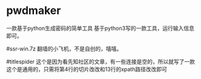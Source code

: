# pwdmaker
一款基于python生成密码的简单工具
基于python3写的一款工具，运行输入信息即可。

#ssr-win.7z
翻墙的小飞机，不是自创的，嘻嘻。

#titlespider
这个是因为看先知社区的文章，有一些连接是空的，所以就写了一款
这个是通用的，只需将第4行的切片改改和13行的xpath路径改改即可
